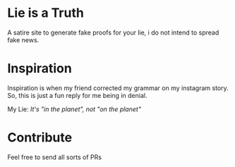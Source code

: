 # Lie is a Truth
A satire site to generate fake proofs for your lie, i do not intend to spread fake news.

# Inspiration
Inspiration is when my friend corrected my grammar on my instagram story.
So, this is just a fun reply for me being in denial.

My Lie: *It's "in the planet", not "on the planet"*

# Contribute
Feel free to send all sorts of PRs